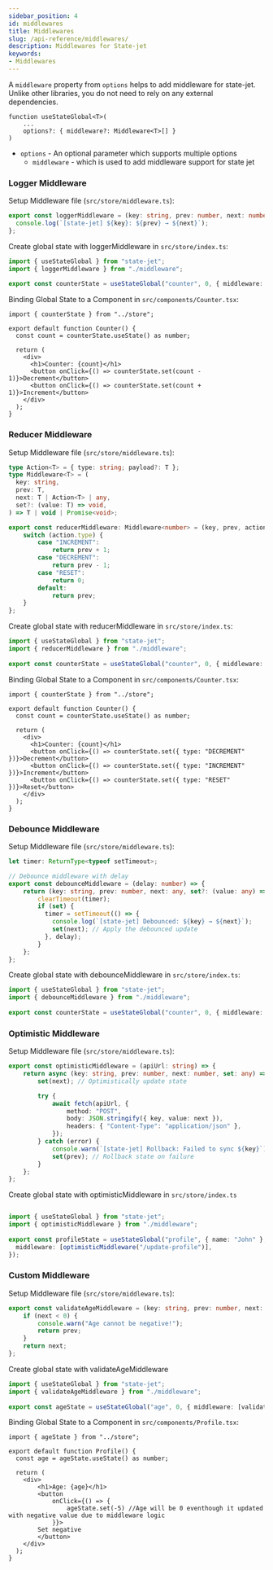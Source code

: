 ```yaml
---
sidebar_position: 4
id: middlewares
title: Middlewares
slug: /api-reference/middlewares/
description: Middlewares for State-jet
keywords:
- Middlewares
---
```


A `middleware` property from `options` helps to add middleware for state-jet. Unlike other libraries, you do not need to rely on any external dependencies.

```tsx
function useStateGlobal<T>(
    ...
    options?: { middleware?: Middleware<T>[] }
) 
```

- `options` - An optional parameter which supports multiple options
   * `middleware` - which is used to add middleware support for state jet

### Logger Middleware

Setup Middleware file (`src/store/middleware.ts`):

```ts title="src/store/middleware.ts"
export const loggerMiddleware = (key: string, prev: number, next: number) => {
  console.log(`[state-jet] ${key}: ${prev} → ${next}`);
};
```

Create global state with loggerMiddleware in `src/store/index.ts`:

```ts title="src/store/index.ts"
import { useStateGlobal } from "state-jet";
import { loggerMiddleware } from "./middleware";
 
export const counterState = useStateGlobal("counter", 0, { middleware: [loggerMiddleware] });
```

Binding Global State to a Component in `src/components/Counter.tsx`:

```tsx title="src/components/Counter.tsx"
import { counterState } from "../store";

export default function Counter() {
  const count = counterState.useState() as number;

  return (
    <div>
      <h1>Counter: {count}</h1>
      <button onClick={() => counterState.set(count - 1)}>Decrement</button>
      <button onClick={() => counterState.set(count + 1)}>Increment</button>
    </div>
  );
}
```

### Reducer Middleware

Setup Middleware file (`src/store/middleware.ts`):

```ts title="src/store/middleware.ts"
type Action<T> = { type: string; payload?: T };
type Middleware<T> = (
  key: string,
  prev: T,
  next: T | Action<T> | any,
  set?: (value: T) => void,
) => T | void | Promise<void>;

export const reducerMiddleware: Middleware<number> = (key, prev, action: Action<any>) => {
    switch (action.type) {
        case "INCREMENT":
            return prev + 1;
        case "DECREMENT":
            return prev - 1;
        case "RESET":
            return 0;
        default:
            return prev;
    }
};
```

Create global state with reducerMiddleware in `src/store/index.ts`:

```ts title="src/store/index.ts"
import { useStateGlobal } from "state-jet";
import { reducerMiddleware } from "./middleware";
 
export const counterState = useStateGlobal("counter", 0, { middleware: [reducerMiddleware] });
```

Binding Global State to a Component in `src/components/Counter.tsx`:

```tsx title="src/components/Counter.tsx"
import { counterState } from "../store";

export default function Counter() {
  const count = counterState.useState() as number;

  return (
    <div>
      <h1>Counter: {count}</h1>
      <button onClick={() => counterState.set({ type: "DECREMENT" })}>Decrement</button>
      <button onClick={() => counterState.set({ type: "INCREMENT" })}>Increment</button>
      <button onClick={() => counterState.set({ type: "RESET" })}>Reset</button>
    </div>
  );
}
```

### Debounce Middleware

Setup Middleware file (`src/store/middleware.ts`):

```ts title="src/store/middleware.ts"
let timer: ReturnType<typeof setTimeout>;

// Debounce middleware with delay
export const debounceMiddleware = (delay: number) => {
    return (key: string, prev: number, next: any, set?: (value: any) => void) => {
        clearTimeout(timer);
        if (set) {
          timer = setTimeout(() => {
            console.log(`[state-jet] Debounced: ${key} → ${next}`);
            set(next); // Apply the debounced update
          }, delay);
        }
    };
};
```

Create global state with debounceMiddleware in `src/store/index.ts`:

```ts title="src/store/index.ts"
import { useStateGlobal } from "state-jet";
import { debounceMiddleware } from "./middleware";
 
export const counterState = useStateGlobal("counter", 0, { middleware: [debounceMiddleware(500)] });
```

### Optimistic Middleware

Setup Middleware file (`src/store/middleware.ts`):

```ts title="src/store/middleware.ts"
export const optimisticMiddleware = (apiUrl: string) => {
    return async (key: string, prev: number, next: number, set: any) => {
        set(next); // Optimistically update state

        try {
            await fetch(apiUrl, {
                method: "POST",
                body: JSON.stringify({ key, value: next }),
                headers: { "Content-Type": "application/json" },
            });
        } catch (error) {
            console.warn(`[state-jet] Rollback: Failed to sync ${key}`);
            set(prev); // Rollback state on failure
        }
    };
};
```

Create global state with optimisticMiddleware in `src/store/index.ts`

```ts title="src/store/index.ts"

import { useStateGlobal } from "state-jet";
import { optimisticMiddleware } from "./middleware";
 
export const profileState = useStateGlobal("profile", { name: "John" }, { 
  middleware: [optimisticMiddleware("/update-profile")],
});
```

### Custom Middleware

Setup Middleware file (`src/store/middleware.ts`):

```ts title="src/store/middleware.ts"
export const validateAgeMiddleware = (key: string, prev: number, next: number) => {
    if (next < 0) {
        console.warn("Age cannot be negative!");
        return prev;
    }
    return next;
};
```

Create global state with validateAgeMiddleware

```ts title="src/store/index.ts"
import { useStateGlobal } from "state-jet";
import { validateAgeMiddleware } from "./middleware";
 
export const ageState = useStateGlobal("age", 0, { middleware: [validateAgeMiddleware] });
```

Binding Global State to a Component in `src/components/Profile.tsx`:

```tsx title="src/components/Profile.tsx"
import { ageState } from "../store";

export default function Profile() {
  const age = ageState.useState() as number;

  return (
    <div>
        <h1>Age: {age}</h1>
        <button 
            onClick={() => {
                ageState.set(-5) //Age will be 0 eventhough it updated with negative value due to middleware logic
            }}>
        Set negative
        </button> 
    </div>
  );
}
```
